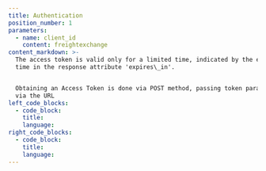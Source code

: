 ```yaml
---
title: Authentication
position_number: 1
parameters:
  - name: client_id
    content: freightexchange
content_markdown: >-
  The access token is valid only for a limited time, indicated by the expiration
  time in the response attribute 'expires\_in'.


  Obtaining an Access Token is done via POST method, passing token parameters
  via the URL
left_code_blocks:
  - code_block:
    title:
    language:
right_code_blocks:
  - code_block:
    title:
    language:
---
```

